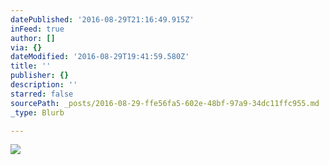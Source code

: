 ```yaml
---
datePublished: '2016-08-29T21:16:49.915Z'
inFeed: true
author: []
via: {}
dateModified: '2016-08-29T19:41:59.580Z'
title: ''
publisher: {}
description: ''
starred: false
sourcePath: _posts/2016-08-29-ffe56fa5-602e-48bf-97a9-34dc11ffc955.md
_type: Blurb

---
```

![](https://the-grid-user-content.s3-us-west-2.amazonaws.com/709038f7-c3a9-4d47-98b3-1033ac280cf6.jpg)
